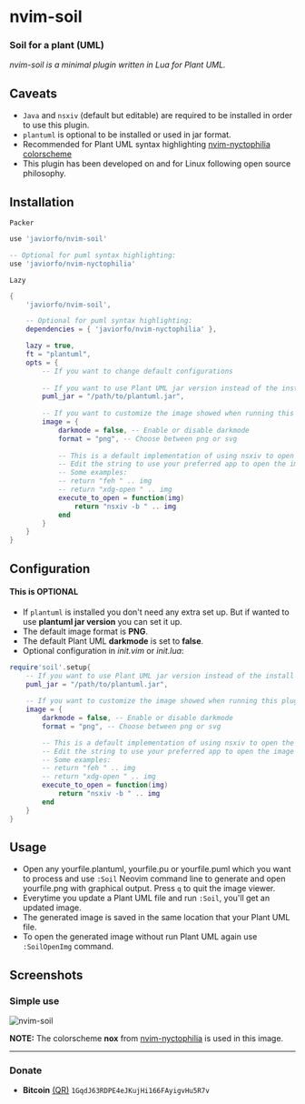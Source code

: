 # nvim-soil
### Soil for a plant (UML)
*nvim-soil is a minimal plugin written in Lua for Plant UML.*

## Caveats
- `Java` and `nsxiv` (default but editable) are required to be installed in order to use this plugin.
- `plantuml` is optional to be installed or used in jar format.
- Recommended for Plant UML syntax highlighting [nvim-nyctophilia colorscheme](https://github.com/javiorfo/nvim-nyctophilia)
- This plugin has been developed on and for Linux following open source philosophy.

## Installation
`Packer`
```lua
use 'javiorfo/nvim-soil'

-- Optional for puml syntax highlighting:
use 'javiorfo/nvim-nyctophilia'
```
`Lazy`
```lua
{ 
    'javiorfo/nvim-soil',

    -- Optional for puml syntax highlighting:
    dependencies = { 'javiorfo/nvim-nyctophilia' },

    lazy = true,
    ft = "plantuml",
    opts = {
        -- If you want to change default configurations
        
        -- If you want to use Plant UML jar version instead of the install version
        puml_jar = "/path/to/plantuml.jar",
        
        -- If you want to customize the image showed when running this plugin
        image = {
            darkmode = false, -- Enable or disable darkmode
            format = "png", -- Choose between png or svg
    
            -- This is a default implementation of using nsxiv to open the resultant image
            -- Edit the string to use your preferred app to open the image (as if it were a command line)
            -- Some examples:
            -- return "feh " .. img
            -- return "xdg-open " .. img
            execute_to_open = function(img) 
                return "nsxiv -b " .. img
            end
        }
    }
}
```

## Configuration
#### This is OPTIONAL
- If `plantuml` is installed you don't need any extra set up. But if wanted to use **plantuml jar version** you can set it up.
- The default image format is **PNG**. 
- The default Plant UML **darkmode** is set to **false**. 
- Optional configuration in *init.vim* or *init.lua*:
```lua
require'soil'.setup{ 
    -- If you want to use Plant UML jar version instead of the install version
    puml_jar = "/path/to/plantuml.jar",
    
    -- If you want to customize the image showed when running this plugin
    image = {
        darkmode = false, -- Enable or disable darkmode 
        format = "png", -- Choose between png or svg

        -- This is a default implementation of using nsxiv to open the resultant image
        -- Edit the string to use your preferred app to open the image (as if it were a command line)
        -- Some examples:
        -- return "feh " .. img
        -- return "xdg-open " .. img
        execute_to_open = function(img) 
            return "nsxiv -b " .. img
        end
    }
}
```

## Usage
- Open any yourfile.plantuml, yourfile.pu or yourfile.puml which you want to process and use `:Soil` Neovim command line to generate and open yourfile.png with graphical output. Press `q` to quit the image viewer.
- Everytime you update a Plant UML file and run `:Soil`, you'll get an updated image.
- The generated image is saved in the same location that your Plant UML file.
- To open the generated image without run Plant UML again use `:SoilOpenImg` command.

## Screenshots
### Simple use

<img src="https://github.com/javiorfo/img/blob/master/nvim-soil/soil2.gif?raw=true" alt="nvim-soil"/>

**NOTE:** The colorscheme **nox** from [nvim-nyctophilia](https://github.com/javiorfo/nvim-nyctophilia) is used in this image.

---

### Donate
- **Bitcoin** [(QR)](https://raw.githubusercontent.com/javiorfo/img/master/crypto/bitcoin.png)  `1GqdJ63RDPE4eJKujHi166FAyigvHu5R7v`
